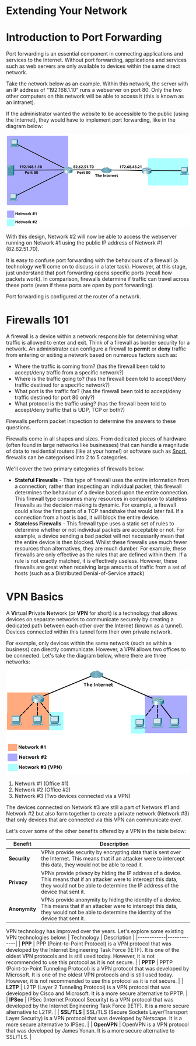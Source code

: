 # Extending Your Network

# Introduction to Port Forwarding

Port forwarding is an essential component in connecting applications and services to the Internet. Without port forwarding, applications and services such as web servers are only available to devices within the same direct network.

Take the network below as an example. Within this network, the server with an IP address of "192.168.1.10" runs a webserver on port 80. Only the two other computers on this network will be able to access it (this is known as an intranet).

If the administrator wanted the website to be accessible to the public (using the Internet), they would have to implement port forwarding, like in the diagram below:

![Port Forwarding](../../Images/Port-forwarding.png)

With this design, Network #2 will now be able to access the webserver running on Network #1 using the public IP address of Network #1 (82.62.51.70).

It is easy to confuse port forwarding with the behaviours of a firewall (a technology we'll come on to discuss in a later task). However, at this stage, just understand that port forwarding opens specific ports (recall how packets work). In comparison, firewalls determine if traffic can travel across these ports (even if these ports are open by port forwarding).

Port forwarding is configured at the router of a network.

# Firewalls 101

A firewall is a device within a network responsible for determining what traffic is allowed to enter and exit. Think of a firewall as border security for a network. An administrator can configure a firewall to **permit** or **deny** traffic from entering or exiting a network based on numerous factors such as:

- Where the traffic is coming from? (has the firewall been told to accept/deny traffic from a specific network?)
- Where is the traffic going to? (has the firewall been told to accept/deny traffic destined for a specific network?)
- What port is the traffic for? (has the firewall been told to accept/deny traffic destined for port 80 only?)
- What protocol is the traffic using? (has the firewall been told to accept/deny traffic that is UDP, TCP or both?)

Firewalls perform packet inspection to determine the answers to these questions.

Firewalls come in all shapes and sizes. From dedicated pieces of hardware (often found in large networks like businesses) that can handle a magnitude of data to residential routers (like at your home!) or software such as [Snort](https://www.snort.org/), firewalls can be categorised into 2 to 5 categories.

We'll cover the two primary categories of firewalls below:
* **Stateful Firewalls** - This type of firewall uses the entire information from a connection; rather than inspecting an individual packet, this firewall determines the behaviour of a device based upon the entire connection.
This firewall type consumes many resources in comparison to stateless firewalls as the decision making is dynamic. For example, a firewall could allow the first parts of a TCP handshake that would later fail.
If a connection from a host is bad, it will block the entire device.
* **Stateless Firewalls** - This firewall type uses a static set of rules to determine whether or not individual packets are acceptable or not. For example, a device sending a bad packet will not necessarily mean that the entire device is then blocked.
Whilst these firewalls use much fewer resources than alternatives, they are much dumber. For example, these firewalls are only effective as the rules that are defined within them. If a rule is not exactly matched, it is effectively useless.
However, these firewalls are great when receiving large amounts of traffic from a set of hosts (such as a Distributed Denial-of-Service attack)

# VPN Basics

A **V**irtual **P**rivate **N**etwork (or **VPN** for short) is a technology that allows devices on separate networks to communicate securely by creating a dedicated path between each other over the Internet (known as a tunnel). Devices connected within this tunnel form their own private network.

For example, only devices within the same network (such as within a business) can directly communicate. However, a VPN allows two offices to be connected. Let's take the diagram below, where there are three networks:

![VPN](../../Images/VPN.png)

1. Network #1 (Office #1)
2. Network #2 (Office #2)
3. Network #3 (Two devices connected via a VPN)

The devices connected on Network #3 are still a part of Network #1 and Network #2 but also form together to create a private network (Network #3) that only devices that are connected via this VPN can communicate over.

Let's cover some of the other benefits offered by a VPN in the table below:

| Benefit | Description |
|---------|-------------|
| **Security** | VPNs provide security by encrypting data that is sent over the Internet. This means that if an attacker were to intercept this data, they would not be able to read it. |
| **Privacy** | VPNs provide privacy by hiding the IP address of a device. This means that if an attacker were to intercept this data, they would not be able to determine the IP address of the device that sent it. |
| **Anonymity** | VPNs provide anonymity by hiding the identity of a device. This means that if an attacker were to intercept this data, they would not be able to determine the identity of the device that sent it. |

VPN technology has improved over the years. Let's explore some existing VPN technologies below:
| Technology | Description |
|------------|-------------|
| **PPP** | PPP (Point-to-Point Protocol) is a VPN protocol that was developed by the Internet Engineering Task Force (IETF). It is one of the oldest VPN protocols and is still used today. However, it is not recommended to use this protocol as it is not secure. |
| **PPTP** | PPTP (Point-to-Point Tunneling Protocol) is a VPN protocol that was developed by Microsoft. It is one of the oldest VPN protocols and is still used today. However, it is not recommended to use this protocol as it is not secure. |
| **L2TP** | L2TP (Layer 2 Tunneling Protocol) is a VPN protocol that was developed by Cisco and Microsoft. It is a more secure alternative to PPTP. |
| **IPSec** | IPSec (Internet Protocol Security) is a VPN protocol that was developed by the Internet Engineering Task Force (IETF). It is a more secure alternative to L2TP. |
| **SSL/TLS** | SSL/TLS (Secure Sockets Layer/Transport Layer Security) is a VPN protocol that was developed by Netscape. It is a more secure alternative to IPSec. |
| **OpenVPN** | OpenVPN is a VPN protocol that was developed by James Yonan. It is a more secure alternative to SSL/TLS. |
